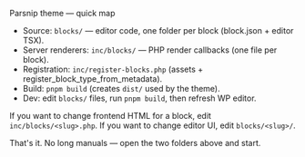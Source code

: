 Parsnip theme — quick map

- Source: `blocks/` — editor code, one folder per block (block.json + editor TSX).
- Server renderers: `inc/blocks/` — PHP render callbacks (one file per block).
- Registration: `inc/register-blocks.php` (assets + register_block_type_from_metadata).
- Build: `pnpm build` (creates `dist/` used by the theme).
- Dev: edit `blocks/` files, run `pnpm build`, then refresh WP editor.

If you want to change frontend HTML for a block, edit `inc/blocks/<slug>.php`.
If you want to change editor UI, edit `blocks/<slug>/`.

That's it. No long manuals — open the two folders above and start.
